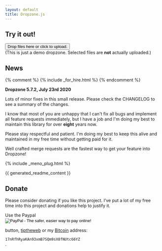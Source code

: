 ```yaml
---
layout: default
title: Dropzone.js
---
```


<section markdown="1">

Try it out!
===========

<div id="dropzone"><form action="/upload" class="dropzone needsclick" id="demo-upload">

  <div class="dz-message needsclick">
    <button type="button" class="dz-button">Drop files here or click to upload.</button><br>
    <span class="note needsclick">(This is just a demo dropzone. Selected files are <strong>not</strong> actually uploaded.)</span>
  </div>

</form></div>

</section>



<section class="news" markdown="1">

News
====

{% comment %}
{% include _for_hire.html %}
{% endcomment %}

**Dropzone 5.7.2, July 23rd 2020**

Lots of minor fixes in this small release. Please check the CHANGELOG to see
a summary of the changes.

I know that most of you are unhappy that I can't fix all bugs and implement
all feature requests immediately, but I have a job and I'm doing my best to
maintain this library for over **eight** years now.

Please stay respectful and patient. I'm doing my best to keep this alive and
maintained in my free time without getting paid for it.

Well crafted merge requests are the fastest way to get your feature into
Dropzone!

<!-- 

**Dropzone 5.2.0**

The most requested feature of this release is **chunked uploads**! Thanks to
**SIMPEL** for donating the money, making this feature available to everybody!
Check out [the wiki on chunked uploads](https://gitlab.com/meno/dropzone/wikis/faq#chunked-uploads) for more
information and see the [full CHANGELOG on GitLab](https://gitlab.com/meno/dropzone/blob/master/CHANGELOG.md).

<p style="text-align: center;">
  <a href="http://simpel.com.au/" target="_blank" rel="nofollow noopener" style="border-bottom: none; background: white; padding: 0.8rem 1rem 0.5rem 0.9rem; display: inline-block;">
    <img src="https://i.imgur.com/hih5Bka.jpg" alt="SIMPEL Company Logo" style="width: 240px; height: 53px">
  </a>
</p>

**Dropzone 5.0.0**

Big shout out to MD Systems, who donated the money to make **browser side image resizing** available to everybody!

<p style="text-align: center;">
  <a href="https://www.md-systems.ch/" target="_blank" rel="nofollow noopener" style="border-bottom: none;"><svg style="width: 12em; height: 1.52em;" xmlns="http://www.w3.org/2000/svg" width="1708.859" height="219.627" viewBox="0 0 1708.859 219.627"><filter id="a" color-interpolation-filters="sRGB"><feFlood flood-color="#000" flood-opacity=".294" result="flood"/><feComposite in="flood" in2="SourceGraphic" operator="in" result="composite1"/><feGaussianBlur in="composite1" stdDeviation="2" result="blur"/><feOffset dy="1" dx="2" result="offset"/><feComposite in="SourceGraphic" in2="offset" result="composite2"/></filter><g filter="url(#a)" transform="translate(734.785 -221.68)"><path fill="#A7A48B" d="M-715.679 440.109c-5.528-1.764-11.9-7.242-14.618-12.568-2.375-4.654-2.488-7.432-2.488-61.242 0-63.427.308-66.375 8.855-84.787 15.099-32.524 41.864-52.731 77.621-58.6 29.471-4.838 63.47 4.839 87.3 24.847l8.917 7.487 6.466-6.086c12.343-11.62 24.323-18.402 41.707-23.612 9.2-2.757 13.577-3.318 26.634-3.413 8.792-.063 18.905.61 23.125 1.54 38.608 8.507 69.725 37.049 80.802 74.115 2.496 8.354 2.78 12.558 3.261 48.212l.526 39.062h54.697c51.482 0 55.125-.146 61.979-2.506 10.666-3.67 16.562-7.53 25.123-16.456 8.44-8.797 11.692-14.333 14.897-25.356 7.181-24.702-8.288-50.583-36.391-60.881-6.707-2.458-10.672-2.78-42.396-3.443-37.546-.785-39.016-1.039-45.167-7.8-5.263-5.786-7.006-10.96-6.479-19.231.68-10.675 5.021-17.184 14.296-21.43l6.843-3.133 39.003.544c34.835.486 40.041.828 48.72 3.2 19.901 5.439 40.812 18.87 53.457 34.337 7.81 9.55 17.905 29.772 20.734 41.531 3.1 12.881 2.778 36.994-.662 50-9.649 36.459-36.751 66.275-70.746 77.838l-10 3.401-78.75.396c-54.225.272-80.192-.027-83.381-.966-6.253-1.837-12.116-7.001-14.895-13.118-2.088-4.598-2.297-9.098-2.322-50.101-.021-35.831-.409-46.515-1.892-52.208-5.226-20.063-20.479-36.686-39.227-42.748-9.841-3.182-23.877-2.15-33.271 2.446-12.672 6.2-24.576 20.861-29.482 36.311-1.123 3.537-1.799 20.214-2.309 56.983l-.721 51.986-3.579 5.159c-4.019 5.795-14 11.498-20.104 11.486-11.207-.021-22.799-8.244-25.541-18.121-.902-3.25-1.389-21.44-1.394-52.054-.01-43.228-.207-47.7-2.462-55-4.725-15.289-16.781-29.366-31.186-36.415-7.605-3.722-9.188-4.029-20.734-4.029-11.095 0-13.283.385-19.468 3.425-12.872 6.325-23.918 19.567-28.945 34.7-2.536 7.634-2.741 11.236-3.393 59.584l-.693 51.457-3.75 5.307c-2.062 2.918-5.924 6.428-8.582 7.801-5.464 2.827-14.694 3.82-19.935 2.149z"/><path d="M-103.635 432.574c-23.302-6.107-33.929-15.818-28.596-26.132 3.938-7.614 8.184-8.028 20.875-2.042 12.13 5.721 22.076 8.164 33.235 8.164 10.315 0 20.681-3.062 27.208-8.041 6.044-4.609 10.629-14.625 10.596-23.143-.062-15.609-7.895-23.741-35.604-36.965-10.54-5.029-22.162-11.067-25.828-13.417-9.293-5.958-17.481-14.654-21.771-23.119-3.444-6.802-3.644-8.034-3.644-22.815 0-14.714.205-16.014 3.516-22.3 9.975-18.935 28.812-28.906 54.609-28.906 17.067 0 38.384 6.544 43.817 13.451 3.519 4.473 3.282 12.77-.462 16.288-3.74 3.516-8.269 3.438-15.586-.268-26.516-13.427-54.485-7.136-59.057 13.281-1.28 5.721-1.201 7.861.508 13.738 3.211 11.048 10.673 16.923 39.736 31.287 17.666 8.73 26.037 13.628 31.123 18.207 13.028 11.728 18.47 27.485 16.074 46.561-2.877 22.912-19.45 40.435-44.231 46.761-10.729 2.738-34.991 2.431-46.518-.59zm284.948.088c-25.212-6.195-36.839-18.801-26.694-28.941 4.146-4.146 9.198-4.77 13.615-1.676 1.557 1.091 7.445 3.686 13.092 5.767 22.89 8.438 46.791 5.067 57.115-8.062 3.419-4.345 6.273-12.676 6.267-18.278-.024-15.769-7.575-23.386-37.691-38.022-25.845-12.562-35.006-19.006-42.078-29.596-6.689-10.02-8.238-15.623-8.13-29.412.114-14.388 3.255-23.068 11.681-32.287 10.899-11.927 27.229-18.304 46.854-18.298 19.068.006 41.045 7.313 45.001 14.962 2.812 5.438 2.362 10.873-1.194 14.43-4.116 4.116-6.834 3.889-19.381-1.62-10.115-4.441-11.365-4.688-23.801-4.688-11.054 0-13.914.425-18.125 2.691-6.672 3.591-10.146 7.513-12.458 14.064-2.529 7.169-2.383 13.349.466 19.623 4.303 9.474 11.368 14.631 38.338 27.984 28.763 14.24 37.123 20.812 43.745 34.388 3.429 7.024 3.658 8.451 3.658 22.563 0 14.896-.053 15.173-4.698 24.572-7.628 15.435-20.754 25.639-39.002 30.324-10.37 2.662-34.804 2.406-46.58-.488zm704.023 1.567c-17.012-3.708-31.203-10.575-34.946-16.91-2.852-4.827-1.683-11.284 2.661-14.7 4.054-3.188 8.638-3.244 13.688-.166 8.156 4.976 22.148 9.115 33.041 9.778 24.587 1.498 40.353-9.142 42.1-28.409 1.553-17.119-5.909-25.141-37.757-40.588-29.539-14.328-40.33-23.102-46.463-37.779-3.162-7.568-4.372-19.587-2.9-28.801 4.259-26.659 26.394-42.796 58.704-42.796 16.924 0 36.42 5.965 43.116 13.192 6.225 6.715 2.479 19.264-5.75 19.264-2.034 0-6.377-1.356-9.649-3.015-10.547-5.345-19.63-7.332-30.728-6.722-11.72.644-18.916 3.703-23.619 10.038-9.045 12.182-7.687 24.624 3.935 35.991 5.885 5.758 11.212 8.962 31.783 19.119 27.53 13.593 35.987 20.163 42.927 33.353 3.442 6.545 3.61 18.773 3.61 23.111s-.068 16.385-4.257 24.732c-7.38 14.707-21.685 25.668-39.443 30.229-6.992 1.795-33.492 2.51-40.053 1.079zM61.92 430.168l-4.082-3.646-.625-36.042-.625-36.042-26.213-52.185L4.163 250.07 6 244.754c3.281-9.493 14.681-12.357 21.396-5.377 2.797 2.905 28.138 54.872 37.517 76.937 2.774 6.531 5.438 12.293 5.915 12.804.477.51 3.055-4.271 5.729-10.625 10.123-24.06 35.92-76.658 38.925-79.366 3.729-3.361 12.228-3.828 16.404-.9 1.501 1.051 3.295 3.958 3.985 6.458 1.628 5.898-.583 10.97-30.146 69.13L83.172 358.19l.888 30.875c.644 22.312.483 32.099-.568 35.292-3.209 9.712-13.961 12.609-21.572 5.811zm290.243 1.819c-6.311-3.433-6.21-2.063-6.527-90.048l-.299-82.5-26.821-.338c-25.171-.317-26.992-.498-29.582-2.931-3.64-3.419-4.715-8.147-2.867-12.607 3.026-7.307 2.438-7.249 73.487-7.249h64.966l3.849 3.236c5.061 4.258 5.409 11.562.775 16.196-3.065 3.068-3.071 3.068-30 3.068h-26.932v166.5l-4.25 4.25c-4.706 4.706-10.086 5.531-15.799 2.423zm258.798.227c-1.719-.857-4.114-3.521-5.323-5.918-2.047-4.059-2.177-10.562-1.875-94.153l.323-89.796 3.652-3.142c3.53-3.037 4.136-3.125 18.125-2.657 15.52.52 20.854 2.194 24.441 7.671 1.028 1.569 14.856 35.724 30.729 75.9 15.872 40.175 28.981 73.169 29.134 73.32s13.749-32.439 30.22-72.424c16.471-39.985 31.083-74.414 32.471-76.512 4.237-6.399 9.5-8.185 24.136-8.187 12.603-.002 12.996.085 16.562 3.652l3.654 3.654v181.692l-4.25 4.25c-3.062 3.061-5.368 4.25-8.245 4.25-4.41 0-10.636-3.168-12.153-6.184-.537-1.068-1.258-39.166-1.602-84.663l-.625-82.722-34.254 84.973c-23.298 57.791-35.082 85.552-36.841 86.783-3.061 2.143-15.545 2.436-19.865.467-2.485-1.133-8.082-14.666-35.371-85.538l-32.419-84.193-.625 80.851c-.479 61.703-.997 81.504-2.197 83.602-3.556 6.215-11.136 8.356-17.802 5.024zm-151.423-2.041l-2.951-2.389-.337-91.043c-.238-64.342.066-92.021 1.045-94.38 2.453-5.922 4.758-6.165 54.768-5.782l46.618.357 3.018 3.507c3.282 3.82 3.836 8.242 1.562 12.513-3.039 5.705-3.541 5.773-42.607 5.815l-37.188.04v61.521l31.771-.448 31.771-.448 3.229 3.03c4.402 4.131 4.479 11.461.162 15.775l-3.067 3.068h-63.866v68.646l38.234.361 38.233.365 3.017 3.507c3.282 3.819 3.836 8.242 1.562 12.515-3.088 5.797-2.871 5.771-53.72 5.813-45.726.046-48.461-.079-51.254-2.343z"/></g></svg></a>
</p> -->


</section>

{% include _meno_plug.html %}


{{ generated_readme_content }}


<section markdown="1">

Donate
======

Please consider donating if you like this project. I’ve put a lot of my free
time into this project and donations help to justify it.


<div>
Use the Paypal

<form class="donate" action="https://www.paypal.com/cgi-bin/webscr" method="post" target="_top">
<input type="hidden" name="cmd" value="_s-xclick">
<input type="hidden" name="hosted_button_id" value="CA598M5X362GQ">
<input type="image" src="https://www.paypalobjects.com/en_US/i/btn/btn_donate_LG.gif" border="0" name="submit" alt="PayPal - The safer, easier way to pay online!">
<img alt="" border="0" src="https://www.paypalobjects.com/de_DE/i/scr/pixel.gif" width="1" height="1">
</form>

button, <a href="http://tiptheweb.org/">tiptheweb</a> or my
<a href="http://bitcoin.org/">Bitcoin</a> address:
<div class="bitcoin"><code>17nRfhRyaKAn93xmB7SQm9sX8fNUtc66YZ</code></div>.
</div>

</section>


